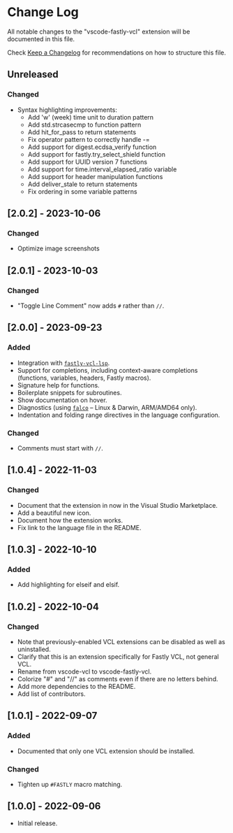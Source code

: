 # Change Log

All notable changes to the "vscode-fastly-vcl" extension will be documented in this file.

Check [Keep a Changelog](http://keepachangelog.com/) for recommendations on how to structure this file.

## Unreleased

### Changed

- Syntax highlighting improvements:
  - Add 'w' (week) time unit to duration pattern
  - Add std.strcasecmp to function pattern
  - Add hit_for_pass to return statements
  - Fix operator pattern to correctly handle -=
  - Add support for digest.ecdsa_verify function
  - Add support for fastly.try_select_shield function
  - Add support for UUID version 7 functions
  - Add support for time.interval_elapsed_ratio variable
  - Add support for header manipulation functions
  - Add deliver_stale to return statements
  - Fix ordering in some variable patterns

## [2.0.2] - 2023-10-06

### Changed

- Optimize image screenshots

## [2.0.1] - 2023-10-03

### Changed

- "Toggle Line Comment" now adds `#` rather than `//`.

## [2.0.0] - 2023-09-23

### Added

- Integration with [`fastly-vcl-lsp`](https://www.npmjs.com/package/fastly-vcl-lsp).
- Support for completions, including context-aware completions (functions, variables, headers, Fastly macros).
- Signature help for functions.
- Boilerplate snippets for subroutines.
- Show documentation on hover.
- Diagnostics (using [`falco`](https://github.com/ysugimoto/falco) – Linux & Darwin, ARM/AMD64 only).
- Indentation and folding range directives in the language configuration.

### Changed

- Comments must start with `//`.

## [1.0.4] - 2022-11-03

### Changed

- Document that the extension in now in the Visual Studio Marketplace.
- Add a beautiful new icon.
- Document how the extension works.
- Fix link to the language file in the README.

## [1.0.3] - 2022-10-10

### Added

- Add highlighting for elseif and elsif.

## [1.0.2] - 2022-10-04

### Changed

- Note that previously-enabled VCL extensions can be disabled as well as uninstalled.
- Clarify that this is an extension specifically for Fastly VCL, not general VCL.
- Rename from vscode-vcl to vscode-fastly-vcl.
- Colorize "#" and "//" as comments even if there are no letters behind.
- Add more dependencies to the README.
- Add list of contributors.

## [1.0.1] - 2022-09-07

### Added

- Documented that only one VCL extension should be installed.

### Changed

- Tighten up `#FASTLY` macro matching.

## [1.0.0] - 2022-09-06

- Initial release.

